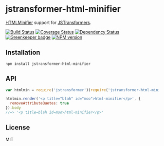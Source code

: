 # jstransformer-html-minifier

[HTMLMinifier](https://github.com/kangax/html-minifier) support for [JSTransformers](http://github.com/jstransformers).

[![Build Status](https://img.shields.io/travis/jstransformers/jstransformer-html-minifier/master.svg)](https://travis-ci.org/jstransformers/jstransformer-html-minifier)
[![Coverage Status](https://img.shields.io/codecov/c/github/jstransformers/jstransformer-html-minifier/master.svg)](https://codecov.io/gh/jstransformers/jstransformer-html-minifier)
[![Dependency Status](https://img.shields.io/david/jstransformers/jstransformer-html-minifier/master.svg)](http://david-dm.org/jstransformers/jstransformer-html-minifier)
[![Greenkeeper badge](https://badges.greenkeeper.io/jstransformers/jstransformer-html-minifier.svg)](https://greenkeeper.io/)
[![NPM version](https://img.shields.io/npm/v/jstransformer-html-minifier.svg)](https://www.npmjs.org/package/jstransformer-html-minifier)

## Installation

    npm install jstransformer-html-minifier

## API

```js
var htmlmin = require('jstransformer')(require('jstransformer-html-minifier'));

htmlmin.render('<p title="blah" id="moo">html-minifier</p>', {
  removeAttributeQuotes: true
}).body
//=> '<p title=blah id=moo>html-minifier</p>'
```

## License

MIT
